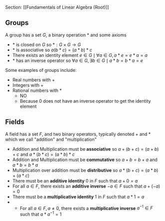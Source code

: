 Section: [[Fundamentals of Linear Algebra (Root)]]
## Groups

A group has a set $G$, a binary operation $*$ and some axioms

- $*$ is closed on $G$ so $*:G\times G\rightarrow G$
- $*$ is associative so $a(b*c)=(a*b)*c$
- There exists an identity element $e\in G\mid\forall a\in G,a*e=e*a=a$
- $*$ has an inverse operator so $\forall a\in G,\exists b\in G\mid a*b=b*a=e$

Some examples of groups include:

- Real numbers with +
- Integers with +
- Rational numbers with $*$
	- NO
	- Because $0$ does not have an inverse operator to get the identity element
## Fields

A field has a set $F$, and two binary operators, typically denoted $+$ and $*$ which we call "addition" and "multiplication"

- Addition and Multiplication must be **associative** so $a+(b+c)=(a+b)+c$ and $a*(b*c)=(a*b)*c$ 
- Addition and Multiplication must be **commutative** so $a+b=b+a$ and $a*b=b*a$ 
- Multiplication over addition must be **distributive** so $a*(b+c)=(a*b)+(a*c)$
- There must be an **additive identity** $0$ in $F$ such that $a+0=a$
- For all $a\in F$, there exists an **additive inverse** $-a\in F$ such that $a+(-a)=0$
- There must be a **multiplicative identity** $1$ in $F$ such that $a*1=a$
- - For all $a\in F,a\neq 0$, there exists a **multiplicative inverse** $a^{-1}\in F$ such that $a*a^{-1}=1$
